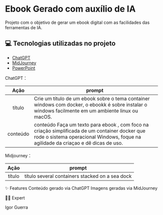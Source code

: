 # Ebook Gerado com auxílio de IA

Projeto com o objetivo de gerar um ebook digital com as facilidades das ferramentas de IA.

## 💻 Tecnologias utilizadas no projeto

- [ChatGPT](https://chat.openai.com/) 
- [MidJourney](https://www.midjourney.com/app/)
- [PowerPoint](https://www.microsoft.com/en/microsoft-365/powerpoint)


ChatGPT：

|   Ação   | prompt                                                                                                                                                                                                                                                                         |
| :------: | ------------------------------------------------------------------------------------------------------------------------------------------------------------------------------------------------------------------------------------------------------------------------------ |
|  título  | Crie um título de um ebook sobre o tema container windows com docker, o ebookk é sobre instalar o windows facilmente em um ambiente linux ou macOS.                                                       |
| conteúdo | conteúdo	Faça um texto para ebook , com foco na criação simplificada de um container docker que rode o sistema operacional Windows, foque na agilidade da criaçao e dê dicas de uso. |

Midjourney：

|  Ação  | prompt                                                                                 |
| :----: | -------------------------------------------------------------------------------------- |
| título | título several containers stacked on a sea dock |

✨ Features
Conteúdo gerado via ChatGPT
Imagens geradas via MidJourney


👨‍💻 Expert

   Igor Guerra


